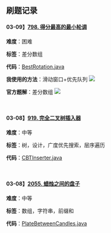 ## 刷题记录



#### **03-09】[798. 得分最高的最小轮调](https://leetcode-cn.com/problems/smallest-rotation-with-highest-score/)**

**难度**：困难

**标签**：差分数组

**代码**：[BestRotation.java](src/BestRotation.java)

**我使用的方法**：滑动窗口+优先队列 ![](https://latex.codecogs.com/svg.latex?\O(nlogn))

**官方题解**：差分数组 ![](https://latex.codecogs.com/svg.latex?\O(n))

<br>

#### 03-08】[919. 完全二叉树插入器](https://leetcode-cn.com/problems/complete-binary-tree-inserter/)

**难度**：中等

**标签**：树，设计，广度优先搜索，层序遍历

**代码**：[CBTInserter.java](src/CBTInserter.java)

<br>

#### 03-08】[2055. 蜡烛之间的盘子](https://leetcode-cn.com/problems/plates-between-candles/)

**难度**：中等

**标签**：数组，字符串，前缀和

**代码**：[PlateBetweenCandles.java](src/PlateBetweenCandles.java)

